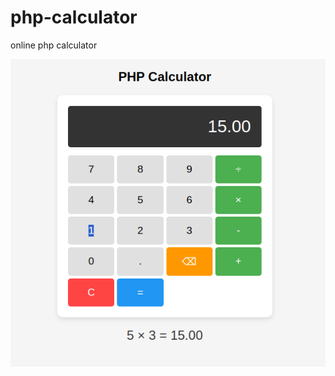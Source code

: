 # php-calculator
online php calculator

![PHP Calculator][logo]

[logo]: https://github.com/belimor/php-calculator/blob/main/php-calculator.png "PHP Calculator"
